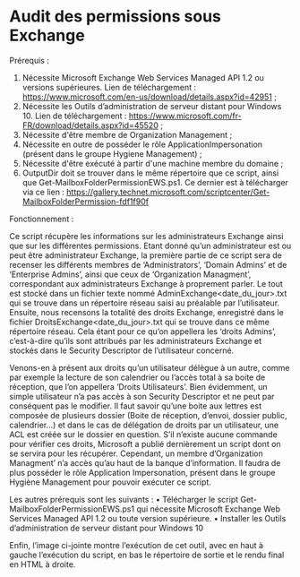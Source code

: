 # Audit des permissions sous Exchange
Prérequis :

1)	Nécessite Microsoft Exchange Web Services Managed API 1.2 ou versions supérieures.
Lien de téléchargement : https://www.microsoft.com/en-us/download/details.aspx?id=42951 ;
2)	Nécessite les Outils d’administration de serveur distant pour Windows 10.
Lien de téléchargement : https://www.microsoft.com/fr-FR/download/details.aspx?id=45520 ;
3)	Nécessite d'être membre de Organization Management ;
4)	Nécessite en outre de posséder le rôle ApplicationImpersonation (présent dans le groupe Hygiene Management) ;
5)	Nécessite d'être exécuté à partir d'une machine membre du domaine ;
6)	OutputDir doit se trouver dans le même répertoire que ce script, ainsi que Get-MailboxFolderPermissionEWS.ps1.
Ce dernier est à télécharger via ce lien : https://gallery.technet.microsoft.com/scriptcenter/Get-MailboxFolderPermission-fdf1f90f


Fonctionnement :


Ce script récupère les informations sur les administrateurs Exchange ainsi que sur les différentes permissions. Etant donné qu’un administrateur est ou peut être administrateur Exchange, la première partie de ce script sera de recenser les différents membres de ‘Administrators’, ‘Domain Admins’ et de ‘Enterprise Admins’, ainsi que ceux de ‘Organization Managment’, correspondant aux administrateurs Exchange à proprement parler. Le tout est stocké dans un fichier texte nommé AdminExchange<date_du_jour>.txt qui se trouve dans un répertoire réseau saisi au préalable par l’utilisateur. Ensuite, nous recensons la totalité des droits Exchange, enregistré dans le fichier DroitsExchange<date_du_jour>.txt qui se trouve dans ce même répertoire réseau. Cela étant pour ce qu’on appellera les ‘droits Admins’, c’est-à-dire qu’ils sont attribués par les administrateurs Exchange et stockés dans le Security Descriptor de l’utilisateur concerné.

Venons-en à présent aux droits qu’un utilisateur délègue à un autre, comme par exemple la lecture de son calendrier ou l’accès total à sa boite de réception, que l’on appellera ‘Droits Utilisateurs’. Bien évidemment, un simple utilisateur n’a pas accès à son Security Descriptor et ne peut par conséquent pas le modifier. Il faut savoir qu’une boite aux lettres est composée de plusieurs dossier (Boite de réception, d’envoi, dossier public, calendrier...) et dans le cas de délégation de droits par un utilisateur, une ACL est créée sur le dossier en question. S’il n’existe aucune commande pour vérifier ces droits, Microsoft a publié dernièrement un script dont on se servira pour les récupérer. Cependant, un membre d’Organization Managment’ n’a accès qu’au haut de la banque d’information. Il faudra de plus posséder le rôle Application Impersonation, présent dans le groupe Hygiène Management pour pouvoir exécuter ce script.

Les autres prérequis sont les suivants :
•	Télécharger le script Get-MailboxFolderPermissionEWS.ps1 qui nécessite Microsoft Exchange Web Services Managed API 1.2 ou toute version supérieure.
•	Installer les Outils d’administration de serveur distant pour Windows 10

Enfin, l’image ci-jointe montre l’exécution de cet outil, avec en haut à gauche l’exécution du script, en bas le répertoire de sortie et le rendu final en HTML à droite.

